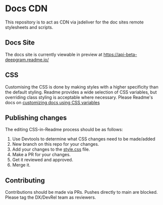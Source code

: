 # Docs CDN

This repository is to act as CDN via jsdeliver for the doc sites remote stylesheets and scripts.

## Docs Site

The docs site is currently viewable in preview at https://api-beta-deepgram.readme.io/

## CSS

Customising the CSS is done by making styles with a higher specificity than the default styling.
Readme provides a wide selection of CSS variables, but overriding class styling is acceptable
where necessary. Please Readme's docs on [customizing docs using CSS variables](https://docs.readme.com/main/docs/customizing-docs-using-css-variables)

## Publishing changes

The editing CSS-in-Readme process should be as follows:

1. Use Devtools to determine what CSS changes need to be made/added
2. New branch on this repo for your changes.
3. Add your changes to the [style.css](./style.css) file.
4. Make a PR for your changes.
5. Get it reviewed and approved.
6. Merge it.

## Contributing

Contributions should be made via PRs. Pushes directly to main are blocked. Please tag the DX/DevRel team as reviewers.
